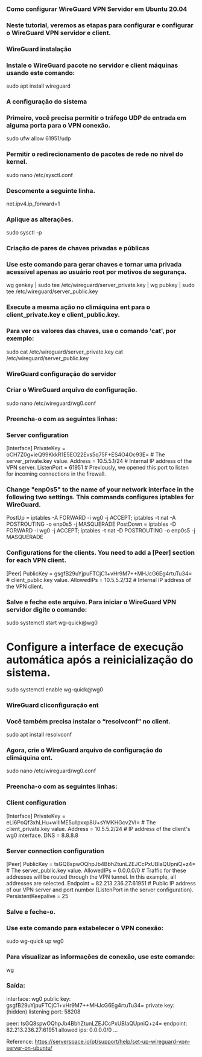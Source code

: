 ### Como configurar WireGuard VPN Servidor em Ubuntu 20.04

### Neste tutorial, veremos as etapas para configurar e configurar o WireGuard VPN servidor e client.

### WireGuard instalação

### Instale o WireGuard pacote no servidor e client máquinas usando este comando:

sudo apt install wireguard

### A configuração do sistema

### Primeiro, você precisa permitir o tráfego UDP de entrada em alguma porta para o VPN conexão.

sudo ufw allow 61951/udp

### Permitir o redirecionamento de pacotes de rede no nível do kernel.

sudo nano /etc/sysctl.conf

### Descomente a seguinte linha.

net.ipv4.ip_forward=1

### Aplique as alterações.

sudo sysctl -p

### Criação de pares de chaves privadas e públicas

### Use este comando para gerar chaves e tornar uma privada acessível apenas ao usuário root por motivos de segurança.

wg genkey | sudo tee /etc/wireguard/server_private.key | wg pubkey | sudo tee /etc/wireguard/server_public.key

### Execute a mesma ação no climáquina ent para o client_private.key e client_public.key.

### Para ver os valores das chaves, use o comando 'cat', por exemplo:

sudo cat /etc/wireguard/server_private.key
cat /etc/wireguard/server_public.key

### WireGuard configuração do servidor

### Criar o WireGuard arquivo de configuração.

sudo nano /etc/wireguard/wg0.conf

### Preencha-o com as seguintes linhas:

### Server configuration
[Interface]
PrivateKey = oCH7Z0g+ieQ99KkkR1E5EO22Evs5q75F+ES4O4Oc93E= # The server_private.key value.
Address = 10.5.5.1/24  # Internal IP address of the VPN server.
ListenPort = 61951  # Previously, we opened this port to listen for incoming connections in the firewall.

### Change "enp0s5" to the name of your network interface in the following two settings. This commands configures iptables for WireGuard.

PostUp = iptables -A FORWARD -i wg0 -j ACCEPT; iptables -t nat -A POSTROUTING -o enp0s5 -j MASQUERADE
PostDown = iptables -D FORWARD -i wg0 -j ACCEPT; iptables -t nat -D POSTROUTING -o enp0s5 -j MASQUERADE

### Configurations for the clients. You need to add a [Peer] section for each VPN client.

[Peer]
PublicKey = gsgfB29uYjpuFTCjC1+vHr9M7++MHJcG6Eg4rtuTu34= # client_public.key value.
AllowedIPs = 10.5.5.2/32 # Internal IP address of the VPN client.

### Salve e feche este arquivo. Para iniciar o WireGuard VPN servidor digite o comando:

sudo systemctl start wg-quick@wg0

# Configure a interface de execução automática após a reinicialização do sistema.

sudo systemctl enable wg-quick@wg0

### WireGuard cliconfiguração ent

### Você também precisa instalar o “resolvconf” no client.

sudo apt install resolvconf

### Agora, crie o WireGuard arquivo de configuração do climáquina ent.

sudo nano /etc/wireguard/wg0.conf

### Preencha-o com as seguintes linhas:

### Client configuration
[Interface]
PrivateKey = eLI6PoQf3xhLHu+wlIIME5ullpxxp8U+sYMKHGcv2VI= # The client_private.key value.
Address = 10.5.5.2/24 # IP address of the client's wg0 interface.
DNS = 8.8.8.8

### Server connection configuration
[Peer]
PublicKey = tsGQ8spwOQhpJb4BbhZtunLZEJCcPxUBIaQUpniQ+z4= # The server_public.key value.
AllowedIPs = 0.0.0.0/0 # Traffic for these addresses will be routed through the VPN tunnel. In this example, all addresses are selected.
Endpoint = 82.213.236.27:61951 # Public IP address of our VPN server and port number (ListenPort in the server configuration).
PersistentKeepalive = 25

### Salve e feche-o.

### Use este comando para estabelecer o VPN conexão:

sudo wg-quick up wg0

### Para visualizar as informações de conexão, use este comando:

wg

### Saída:

interface: wg0
public key: gsgfB29uYjpuFTCjC1+vHr9M7++MHJcG6Eg4rtuTu34=
private key: (hidden)
listening port: 58208



peer: tsGQ8spwOQhpJb4BbhZtunLZEJCcPxUBIaQUpniQ+z4=
endpoint: 82.213.236.27:61951
allowed ips: 0.0.0.0/0
...




Reference: https://serverspace.io/pt/support/help/set-up-wireguard-vpn-server-on-ubuntu/

